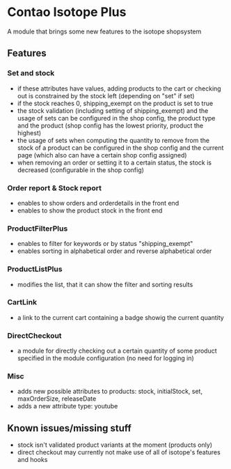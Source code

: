 # Contao Isotope Plus

A module that brings some new features to the isotope shopsystem


## Features

### Set and stock

- if these attributes have values, adding products to the cart or checking out is constrained by the stock left (depending on "set" if set)
- if the stock reaches 0, shipping_exempt on the product is set to true
- the stock validation (including setting of shipping_exempt) and the usage of sets can be configured in the shop config, the product type and the product (shop config has the lowest priority, product the highest)
- the usage of sets when computing the quantity to remove from the stock of a product can be configured in the shop config and the current page (which also can have a certain shop config assigned)
- when removing an order or setting it to a certain status, the stock is decreased (configurable in the shop config)

### Order report & Stock report

- enables to show orders and orderdetails in the front end
- enables to show the product stock in the front end

### ProductFilterPlus

- enables to filter for keywords or by status "shipping_exempt"
- enables sorting in alphabetical order and reverse alphabetical order

### ProductListPlus

- modifies the list, that it can show the filter and sorting results

### CartLink

- a link to the current cart containing a badge showig the current quantity

### DirectCheckout

- a module for directly checking out a certain quantity of some product specified in the module configuration (no need for logging in)

### Misc

- adds new possible attributes to products: stock, initialStock, set, maxOrderSize, releaseDate
- adds a new attribute type: youtube

## Known issues/missing stuff

- stock isn't validated product variants at the moment (products only)
- direct checkout may currently not make use of all of isotope's features and hooks